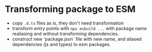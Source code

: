 # Transforming package to ESM


* copy `.d.ts` files as is, they don't need transformation
* transform entry points with `npx esbuild ...` with package name 
  realiasing and without transforming dependencies.
* construct new 'package.json` file with new name, and aliased
  dependencies (js and types) to esm packages.

